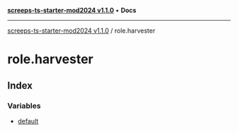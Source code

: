 [**screeps-ts-starter-mod2024 v1.1.0**](../README.md) • **Docs**

***

[screeps-ts-starter-mod2024 v1.1.0](../modules.md) / role.harvester

# role.harvester

## Index

### Variables

- [default](variables/default.md)
